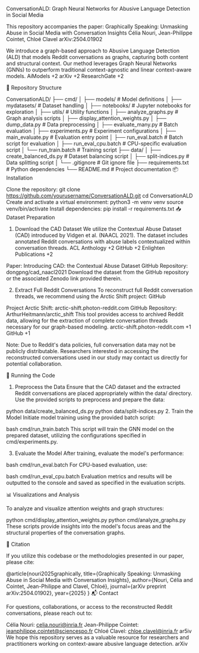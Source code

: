 ConversationALD: Graph Neural Networks for Abusive Language Detection in Social Media

This repository accompanies the paper:
Graphically Speaking: Unmasking Abuse in Social Media with Conversation Insights
Célia Nouri, Jean-Philippe Cointet, Chloé Clavel
arXiv:2504.01902

We introduce a graph-based approach to Abusive Language Detection (ALD) that models Reddit conversations as graphs, capturing both content and structural context. Our method leverages Graph Neural Networks (GNNs) to outperform traditional context-agnostic and linear context-aware models.
AiModels
+2
arXiv
+2
ResearchGate
+2

📁 Repository Structure

ConversationALD/
├── cmd/
│   ├── models/                   # Model definitions
│   ├── mydatasets/               # Dataset handling
│   ├── notebooks/                # Jupyter notebooks for exploration
│   ├── utils/                    # Utility functions
│   ├── analyze_graphs.py         # Graph analysis scripts
│   ├── display_attention_weights.py
│   ├── dump_data.py              # Data preprocessing
│   ├── evaluate_many.py          # Batch evaluation
│   ├── experiments.py            # Experiment configurations
│   ├── main_evaluate.py          # Evaluation entry point
│   ├── run_eval.batch            # Batch script for evaluation
│   ├── run_eval_cpu.batch        # CPU-specific evaluation script
│   └── run_train.batch           # Training script
├── data/
│   ├── create_balanced_ds.py     # Dataset balancing script
│   ├── split-indices.py          # Data splitting script
│   └── .gitignore                # Git ignore file
├── requirements.txt              # Python dependencies
└── README.md                     # Project documentation
📦 Installation

Clone the repository:
git clone https://github.com/yourusername/ConversationALD.git
cd ConversationALD
Create and activate a virtual environment:
python3 -m venv venv
source venv/bin/activate
Install dependencies:
pip install -r requirements.txt
📥 Dataset Preparation

1. Download the CAD Dataset
We utilize the Contextual Abuse Dataset (CAD) introduced by Vidgen et al. (NAACL 2021). The dataset includes annotated Reddit conversations with abuse labels contextualized within conversation threads.
ACL Anthology
+2
GitHub
+2
Enlighten Publications
+2

Paper: Introducing CAD: the Contextual Abuse Dataset
GitHub Repository: dongpng/cad_naacl2021
Download the dataset from the GitHub repository or the associated Zenodo link provided therein.

2. Extract Full Reddit Conversations
To reconstruct full Reddit conversation threads, we recommend using the Arctic Shift project:
GitHub

Project Arctic Shift: arctic-shift.photon-reddit.com
GitHub Repository: ArthurHeitmann/arctic_shift
This tool provides access to archived Reddit data, allowing for the extraction of complete conversation threads necessary for our graph-based modeling.
arctic-shift.photon-reddit.com
+1
GitHub
+1

Note: Due to Reddit's data policies, full conversation data may not be publicly distributable. Researchers interested in accessing the reconstructed conversations used in our study may contact us directly for potential collaboration.

🏃 Running the Code

1. Preprocess the Data
Ensure that the CAD dataset and the extracted Reddit conversations are placed appropriately within the data/ directory. Use the provided scripts to preprocess and prepare the data:

python data/create_balanced_ds.py
python data/split-indices.py
2. Train the Model
Initiate model training using the provided batch script:

bash cmd/run_train.batch
This script will train the GNN model on the prepared dataset, utilizing the configurations specified in cmd/experiments.py.

3. Evaluate the Model
After training, evaluate the model's performance:

bash cmd/run_eval.batch
For CPU-based evaluation, use:

bash cmd/run_eval_cpu.batch
Evaluation metrics and results will be outputted to the console and saved as specified in the evaluation scripts.

📊 Visualizations and Analysis

To analyze and visualize attention weights and graph structures:

python cmd/display_attention_weights.py
python cmd/analyze_graphs.py
These scripts provide insights into the model's focus areas and the structural properties of the conversation graphs.

📄 Citation

If you utilize this codebase or the methodologies presented in our paper, please cite:

@article{nouri2025graphically,
  title={Graphically Speaking: Unmasking Abuse in Social Media with Conversation Insights},
  author={Nouri, Célia and Cointet, Jean-Philippe and Clavel, Chloé},
  journal={arXiv preprint arXiv:2504.01902},
  year={2025}
}
📬 Contact

For questions, collaborations, or access to the reconstructed Reddit conversations, please reach out to:

Célia Nouri: celia.nouri@inria.fr
Jean-Philippe Cointet: jeanphilippe.cointet@sciencespo.fr
Chloé Clavel: chloe.clavel@inria.fr
ar5iv
We hope this repository serves as a valuable resource for researchers and practitioners working on context-aware abusive language detection.
arXiv
